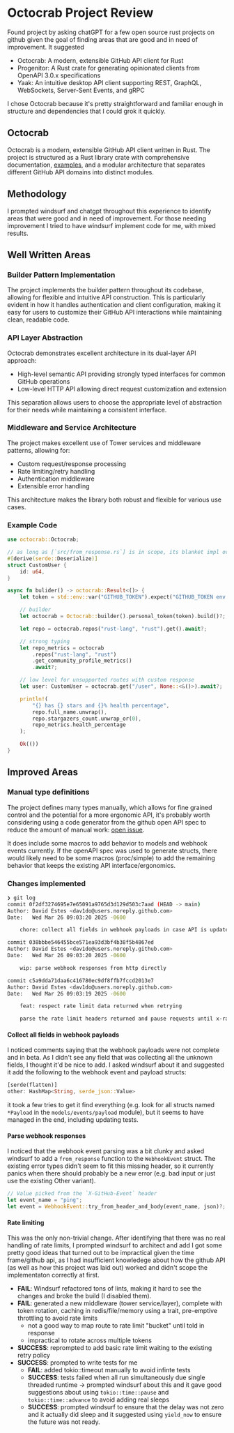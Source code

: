 # Octocrab Project Review

Found project by asking chatGPT for a few open source rust projects on github given the goal of finding areas that are good and in need of improvement. It suggested

- Octocrab: A modern, extensible GitHub API client for Rust
- Progenitor: A Rust crate for generating opinionated clients from OpenAPI 3.0.x specifications
- Yaak: An intuitive desktop API client supporting REST, GraphQL, WebSockets, Server-Sent Events, and gRPC

I chose Octocrab because it's pretty straightforward and familiar enough in structure and dependencies that I could grok it quickly.

## Octocrab

Octocrab is a modern, extensible GitHub API client written in Rust. The project is structured as a Rust library crate with comprehensive documentation, [examples](./examples), and a modular architecture that separates different GitHub API domains into distinct modules.

## Methodology

I prompted windsurf and chatgpt throughout this experience to identify areas that were good and in need of improvement. For those needing improvement I tried to have windsurf implement code for me, with mixed results.

## Well Written Areas

### Builder Pattern Implementation

The project implements the builder pattern throughout its codebase, allowing for flexible and intuitive API construction. This is particularly evident in how it handles authentication and client configuration, making it easy for users to customize their GitHub API interactions while maintaining clean, readable code.

### API Layer Abstraction

Octocrab demonstrates excellent architecture in its dual-layer API approach:

- High-level semantic API providing strongly typed interfaces for common GitHub operations
- Low-level HTTP API allowing direct request customization and extension

This separation allows users to choose the appropriate level of abstraction for their needs while maintaining a consistent interface.

### Middleware and Service Architecture

The project makes excellent use of Tower services and middleware patterns, allowing for:

- Custom request/response processing
- Rate limiting/retry handling
- Authentication middleware
- Extensible error handling

This architecture makes the library both robust and flexible for various use cases.

### Example Code

```rust
use octocrab::Octocrab;

// as long as [`src/from_response.rs`] is in scope, its blanket impl over DeserializeOwned will work
#[derive(serde::Deserialize)]
struct CustomUser {
    id: u64,
}

async fn bulider() -> octocrab::Result<()> {
    let token = std::env::var("GITHUB_TOKEN").expect("GITHUB_TOKEN env variable is required");

    // builder
    let octocrab = Octocrab::builder().personal_token(token).build()?;

    let repo = octocrab.repos("rust-lang", "rust").get().await?;

    // strong typing
    let repo_metrics = octocrab
        .repos("rust-lang", "rust")
        .get_community_profile_metrics()
        .await?;

    // low level for unsupported routes with custom response
    let user: CustomUser = octocrab.get("/user", None::<&()>).await?;

    println!(
        "{} has {} stars and {}% health percentage",
        repo.full_name.unwrap(),
        repo.stargazers_count.unwrap_or(0),
        repo_metrics.health_percentage
    );

    Ok(())
}

```

## Improved Areas

### Manual type definitions

The project defines many types manually, which allows for fine grained control and the potential for a more ergonomic API, it's probably worth considering using a code generator from the github open API spec to reduce the amount of manual work: [open issue](https://github.com/XAMPPRocky/octocrab/issues/377).

It does include some macros to add behavior to models and webhook events currently. If the openAPI spec was used to generate structs, there would likely need to be some macros (proc/simple) to add the remaining behavior that keeps the existing API interface/ergonomics.

### Changes implemented

```sh
❯ git log
commit 0f2df3274695e7e65091a9765d3d129d503c7aad (HEAD -> main)
Author: David Estes <dav1do@users.noreply.github.com>
Date:   Wed Mar 26 09:03:20 2025 -0600

    chore: collect all fields in webhook payloads in case API is updated before client

commit 038bbbe546455bce571ea93d3bf4b38f5b4867ed
Author: David Estes <dav1do@users.noreply.github.com>
Date:   Wed Mar 26 09:03:20 2025 -0600

    wip: parse webhook responses from http directly

commit c5a9dda71daa6c416780ec9df8ffb7fccd2013e7
Author: David Estes <dav1do@users.noreply.github.com>
Date:   Wed Mar 26 09:03:19 2025 -0600

    feat: respect rate limit data returned when retrying

    parse the rate limit headers returned and pause requests until x-ratelimit-reset value

```

#### Collect all fields in webhook payloads

I noticed comments saying that the webhook payloads were not complete and in beta. As I didn't see any field that was collecting all the unknown fields, I thought it'd be nice to add. I asked windsurf about it and suggested it add the following to the webhook event and payload structs:

```rust
[serde(flatten)]
other: HashMap<String, serde_json::Value>
```

it took a few tries to get it find everything (e.g. look for all structs named `*Payload` in the `models/events/payload` module), but it seems to have managed in the end, including updating tests.

#### Parse webhook responses

I noticed that the webhook event parsing was a bit clunky and asked windsurf to add a `from_response` function to the `WebhookEvent` struct. The existing error types didn't seem to fit this missing header, so it currently panics when there should probably be a new error (e.g. bad input or just use the existing Other variant).

```rust
// Value picked from the `X-GitHub-Event` header
let event_name = "ping";
let event = WebhookEvent::try_from_header_and_body(event_name, json)?;

```

#### Rate limiting

This was the only non-trivial change. After identifying that there was no real handling of rate limits, I prompted windsurf to architect and add I got some pretty good ideas that turned out to be impractical given the time frame/github api, as I had insufficient knowledege about how the github API (as well as how this project was laid out) worked and didn't scope the implementaton correctly at first.

- **FAIL**: Windsurf refactored tons of lints, making it hard to see the changes and broke the build (I disabled them).
- **FAIL**: generated a new middleware (tower service/layer), complete with token rotation, caching in redis/file/memory using a trait, pre-emptive throttling to avoid rate limits
  - not a good way to map route to rate limit "bucket" until told in response
  - impractical to rotate across multiple tokens
- **SUCCESS**: reprompted to add basic rate limit waiting to the existing retry policy
- **SUCCESS**: prompted to write tests for me
  - **FAIL**: added tokio::timeout manually to avoid infinte tests
  - **SUCCESS**: tests failed when all run simultaneously due single threaded runtime -> prompted windsurf about this and it gave good suggestions about using `tokio::time::pause` and `tokio::time::advance` to avoid adding real sleeps
  - **SUCCESS**: prompted windsurf to ensure that the delay was not zero and it actually did sleep and it suggested using `yield_now` to ensure the future was not ready.

